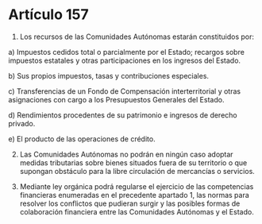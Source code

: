 # Artículo 157

1. Los recursos de las Comunidades Autónomas estarán constituidos por:

a) Impuestos cedidos total o parcialmente por el Estado; recargos sobre impuestos estatales y otras participaciones en los ingresos del Estado.

b) Sus propios impuestos, tasas y contribuciones especiales.

c) Transferencias de un Fondo de Compensación interterritorial y otras asignaciones con cargo a los Presupuestos Generales del Estado.

d) Rendimientos procedentes de su patrimonio e ingresos de derecho privado.

e) El producto de las operaciones de crédito.

2. Las Comunidades Autónomas no podrán en ningún caso adoptar medidas tributarias sobre bienes situados fuera de su territorio o que supongan obstáculo para la libre circulación de mercancías o servicios.

3. Mediante ley orgánica podrá regularse el ejercicio de las competencias financieras enumeradas en el precedente apartado 1, las normas para resolver los conflictos que pudieran surgir y las posibles formas de colaboración financiera entre las Comunidades Autónomas y el Estado.

